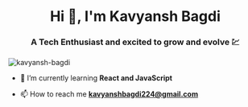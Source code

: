 <h1 align="center">Hi 👋, I'm Kavyansh Bagdi</h1>
<h3 align="center">A Tech Enthusiast and excited to grow and evolve 💹</h3>

<p align="centre"> <img src="https://komarev.com/ghpvc/?username=kavyansh-bagdi&label=Profile%20views&color=0e75b6&style=flat" alt="kavyansh-bagdi" /> </p>

- 🌱 I’m currently learning **React and JavaScript**

- 📫 How to reach me **kavyanshbagdi224@gmail.com**
